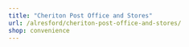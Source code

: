 ```yaml
---
title: "Cheriton Post Office and Stores"
url: /alresford/cheriton-post-office-and-stores/
shop: convenience
---
```

